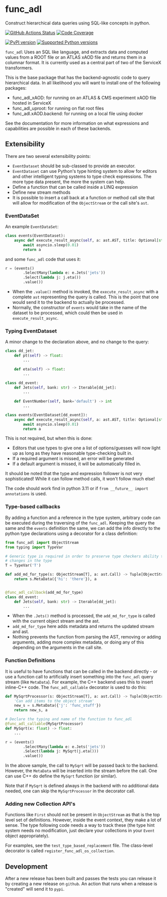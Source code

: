 # func_adl

 Construct hierarchical data queries using SQL-like concepts in python.

[![GitHub Actions Status](https://github.com/iris-hep/func_adl/workflows/CI/CD/badge.svg)](https://github.com/iris-hep/func_adl/actions)
[![Code Coverage](https://codecov.io/gh/iris-hep/func_adl/graph/badge.svg)](https://codecov.io/gh/iris-hep/func_adl)

[![PyPI version](https://badge.fury.io/py/func-adl.svg)](https://badge.fury.io/py/func-adl)
[![Supported Python versions](https://img.shields.io/pypi/pyversions/func-adl.svg)](https://pypi.org/project/func-adl/)

`func_adl` Uses an SQL like language, and extracts data and computed values from a ROOT file or an ATLAS xAOD file
and returns them in a columnar format. It is currently used as a central part of two of the ServiceX transformers.

This is the base package that has the backend-agnostic code to query hierarchical data. In all likelihood you will want to install
one of the following packages:

- func_adl_xAOD: for running on an ATLAS & CMS experiment xAOD file hosted in ServiceX
- func_adl_uproot: for running on flat root files
- func_adl.xAOD.backend: for running on a local file using docker

See the documentation for more information on what expressions and capabilities are possible in each of these backends.

## Extensibility

There are two several extensibility points:

- `EventDataset` should be sub-classed to provide an executor.
- `EventDataset` can use Python's type hinting system to allow for editors and other intelligent typing systems to type check expressions. The more type data present, the more the system can help.
- Define a function that can be called inside a LINQ expression
- Define new stream methods
- It is possible to insert a call back at a function or method call site that will allow for modification of the `ObjectStream` or the call site's `ast`.

### EventDataSet

An example `EventDataSet`:

```python
class events(EventDataset):
    async def execute_result_async(self, a: ast.AST, title: Optional[str] = None):
        await asyncio.sleep(0.01)
        return a
```

and some `func_adl` code that uses it:

```python
r = (events()
        .SelectMany(lambda e: e.Jets('jets'))
        .Select(lambda j: j.eta())
        .value())
```

- When the `.value()` method is invoked, the `execute_result_async` with a complete `ast` representing the query is called. This is the point that one would send it to the backend to actually be processed.
- Normally, the constructor of `events` would take in the name of the dataset to be processed, which could then be used in `execute_result_async`.

### Typing EventDataset

A minor change to the declaration above, and no change to the query:

```python
class dd_jet:
    def pt(self) -> float:
        ...

    def eta(self) -> float:
        ...

class dd_event:
    def Jets(self, bank: str) -> Iterable[dd_jet]:
        ...
    
    def EventNumber(self, bank='default') -> int
        ...

class events(EventDataset[dd_event]):
    async def execute_result_async(self, a: ast.AST, title: Optional[str] = None):
        await asyncio.sleep(0.01)
        return a
```

This is not required, but when this is done:

- Editors that use types to give one a list of options/guesses will now light up as long as they have reasonable type-checking built in.
- If a required argument is missed, an error will be generated
- If a default argument is missed, it will be automatically filled in.

It should be noted that the type and expression follower is not very sophisticated! While it can follow method calls, it won't follow much else!

The code should work find in python 3.11 or if `from __future__ import annotations` is used.

### Type-based callbacks

By adding a function and a reference in the type system, arbitrary code can be executed during the traversing of the `func_adl`. Keeping the query the same and the `events` definition the same, we can add the info directly to the python type declarations using a decorator for a class definition:

```python
from func_adl import ObjectStream
from typing import TypeVar

# Generic type is required in order to preserve type checkers ability to see
# changes in the type
T = TypeVar('T')

def add_md_for_type(s: ObjectStream[T], a: ast.Call) -> Tuple[ObjectStream[T], ast.AST]:
    return s.MetaData({'hi': 'there'}), a


@func_adl_callback(add_md_for_type)
class dd_event:
    def Jets(self, bank: str) -> Iterable[dd_jet]:
        ...
```

- When the `.Jets()` method is processed, the `add_md_for_type` is called with the current object stream and the ast.
- `add_md_for_type` here adds metadata and returns the updated stream and ast.
- Nothing prevents the function from parsing the AST, removing or adding arguments, adding more complex metadata, or doing any of this depending on the arguments in the call site.

### Function Definitions

It is useful to have functions that can be called in the backend directly - or use a function call to artificially insert something into the `func_adl` query stream (like `MetaData`). For example, the C++ backend
uses this to insert inline-C++ code. The `func_adl_callable` decorator is used to do this:

```python
def MySqrtProcessor(s: ObjectStream[T], a: ast.Call) -> Tuple[ObjectStream[T], ast.Call]:
    'Can add items to the object stream'
    new_s = s.MetaData({'j': 'func_stuff'})
    return new_s, a

# Declare the typing and name of the function to func_adl
@func_adl_callable(MySqrtProcessor)
def MySqrt(x: float) -> float:
    ...

r = (events()
        .SelectMany(lambda e: e.Jets('jets'))
        .Select(lambda j: MySqrt(j.eta()))
        .value())
```

In the above sample, the call to `MySqrt` will be passed back to the backend. However, the `MetaData` will be inserted into the stream before the call. One can use C++ do define the `MySqrt` function (or similar).

Note that if `MySqrt` is defined always in the backend with no additional data needed, one can skip the `MySqrtProcessor` in the decorator call.

### Adding new Collection API's

Functions like `First` should not be present in `ObjectStream` as that is the top level set of definitions. However, inside the event context, they make a lot of sense. The type following code needs a way to track these (the type hint system needs no modification, just declare your collections in your `Event` object appropriately).

For examples, see the `test_type_based_replacement` file. The class-level decorator is called `register_func_adl_os_collection`.

## Development

After a new release has been built and passes the tests you can release it by creating a new release on `github`. An action that runs when a release is "created" will send it to `pypi`.
